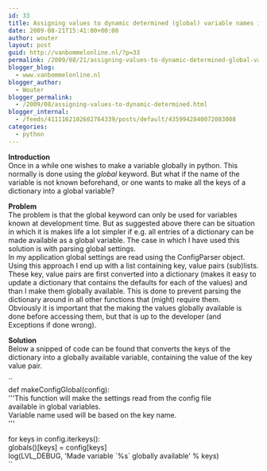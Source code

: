 ```yaml
---
id: 33
title: Assigning values to dynamic determined (global) variable names in python
date: 2009-08-21T15:41:00+00:00
author: wouter
layout: post
guid: http://vanbommelonline.nl/?p=33
permalink: /2009/08/21/assigning-values-to-dynamic-determined-global-variable-names-in-python/
blogger_blog:
  - www.vanbommelonline.nl
blogger_author:
  - Wouter
blogger_permalink:
  - /2009/08/assigning-values-to-dynamic-determined.html
blogger_internal:
  - /feeds/4111162102602764339/posts/default/4359942840072083008
categories:
  - python
---
```

<span style="font-weight: bold;">Introduction<span style="font-weight: bold;"><br /></span></span>Once in a while one wishes to make a variable globally in python. This normally is done using the <span style="font-style: italic;">global</span> keyword. But what if the name of the variable is not known beforehand, or one wants to make all the keys of a dictionary into a global variable?

<span style="font-weight: bold;">Problem</span>  
The problem is that the global keyword can only be used for variables known at development time. But as suggested above there can be situation in which it is makes life a lot simpler if e.g. all entries of a dictionary can be made available as a global variable. The case in which I have used this solution is with parsing global settings.  
In my application global settings are read using the ConfigParser object. Using this approach I end up with a list containing key, value pairs (sub)lists.  
These key, value pairs are first converted into a dictionary (makes it easy to update a dictionary that contains the defaults for each of the values) and than I make them globally available. This is done to prevent parsing the dictionary around in all other functions that (might) require them.  
Obviously it is important that the making the values globally available is done before accessing them, but that is up to the developer (and Exceptions if done wrong).

<span style="font-weight: bold;">Solution</span>  
Below a snipped of code can be found that converts the keys of the dictionary into a globally available variable, containing the value of the key value pair.

``<br />def makeConfigGlobal(config):<br />   '''This function will make the settings read from the config file<br />   available in global variables.<br />   Variable name used will be based on the key name.<br />   '''</p>
<p>   for keys in config.iterkeys():<br />       globals()[keys] = config[keys]<br />       log(LVL_DEBUG, 'Made variable `%s` globally available' % keys)<br />``
